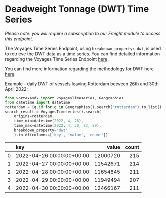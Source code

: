 # Deadweight Tonnage (DWT) Time Series

_Please note: you will require a subscription to our Freight module to access this endpoint._

The Voyages Time Series Endpoint, using `breakdown_property: dwt`, is used to retrieve the DWT data as a time series. You can find detailed information regarding the Voyages Time Series Endpoint [here](/endpoints/voyages_timeseries).

You can find more information regarding the methodology for DWT here [here](https://docs.vortexa.com/reference/intro-freight-metrics).

Example - daily DWT of vessels leaving Rotterdam between 26th and 30th April 2022:

```python
from vortexasdk import VoyagesTimeseries, Geographies
from datetime import datetime
rotterdam = [g.id for g in Geographies().search("rotterdam").to_list() if "port" in g.layer]
search_result = VoyagesTimeseries().search(
    origins=rotterdam,
    time_min=datetime(2022, 4, 26),
    time_max=datetime(2022, 4, 30, 23, 59),
    breakdown_property="dwt"
    ).to_df(columns=['key', 'value', 'count'])

```

|     | key                       |    value | count |
| --: | :------------------------ | -------: | ----: |
|   0 | 2022-04-26 00:00:00+00:00 | 12000720 |   215 |
|   1 | 2022-04-27 00:00:00+00:00 | 11542671 |   214 |
|   2 | 2022-04-28 00:00:00+00:00 | 11654845 |   211 |
|   3 | 2022-04-29 00:00:00+00:00 | 11949494 |   207 |
|   4 | 2022-04-30 00:00:00+00:00 | 12466167 |   211 |

```

```
